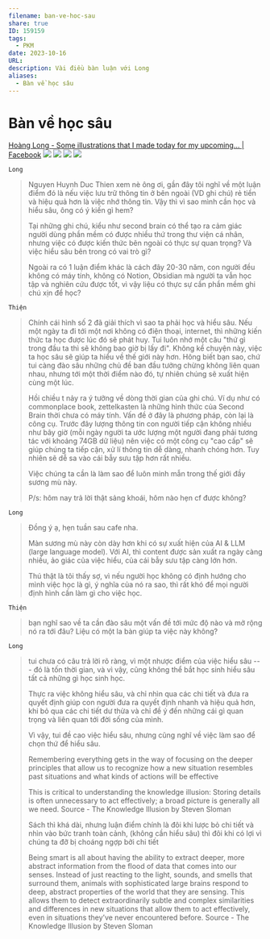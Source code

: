 ```yaml
---
filename: ban-ve-hoc-sau
share: true
ID: 159159
tags:
  - PKM
date: 2023-10-16
URL: 
description: Vài điều bàn luận với Long
aliases:
  - Bàn về học sâu
---
```


# Bàn về học sâu

[Hoàng Long - Some illustrations that I made today for my upcoming... | Facebook](https://www.facebook.com/longhoangbui2/posts/pfbid02pJA9xp3iYq96ArFGa7C9UVN1JfNCD8auoUSPsFusXzKULUuAa6NHF2qjJMa58Sd2l)
![](https://i.imgur.com/86fung3.jpg)
![](https://i.imgur.com/8DC7qMY.png)
![](https://i.imgur.com/AGAM1Nd.jpg)
![](https://i.imgur.com/Xi4M9A4.png)

`Long`

> Nguyen Huynh Duc Thien xem nè ông ơi, gần đây tôi nghĩ về một luận điểm đó là nếu việc lưu trữ thông tin ở bên ngoài (VD ghi chú) rẻ tiền và hiệu quả hơn là việc nhớ thông tin. Vậy thì vì sao mình cần học và hiểu sâu, ông có ý kiến gì hem? 
> 
> Tại những ghi chú, kiểu như second brain có thể tạo ra cảm giác người dùng phần mềm có được nhiều thứ trong thư viện cá nhân, nhưng việc có được kiến thức bên ngoài có thực sự quan trọng? Và việc hiểu sâu bên trong có vai trò gì? 
> 
> Ngoài ra có 1 luận điểm khác là cách đây 20-30 năm, con người đều không có máy tính, không có Notion, Obsidian mà người ta vẫn học tập và nghiên cứu được tốt, vì vậy liệu có thực sự cần phần mềm ghi chú xịn để học?

`Thiện`

> Chính cái hình số 2 đã giải thích vì sao ta phải học và hiểu sâu. Nếu một ngày ta đi tới một nơi không có điện thoại, internet, thì những kiến thức ta học được lúc đó sẽ phát huy. Tui luôn nhớ một câu "thứ gì trong đầu ta thì sẽ không bao giờ bị lấy đi". Không kể chuyện này, việc ta học sâu sẽ giúp ta hiểu về thế giới này hơn. Hông biết bạn sao, chứ tui càng đào sâu những chủ đề ban đầu tưởng chừng không liên quan nhau, nhưng tới một thời điểm nào đó, tự nhiên chúng sẽ xuất hiện cùng một lúc. 
> 
> Hồi chiều t nảy ra ý tưởng về dòng thời gian của ghi chú. Ví dụ như có commonplace book, zettelkasten là những hình thức của Second Brain thời chưa có máy tính. Vấn đề ở đây là phương pháp, còn lại là công cụ. Trước đây lượng thông tin con người tiếp cận không nhiều như bây giờ (mỗi ngày người ta ước lượng một người đang phải tương tác với khoảng 74GB dữ liệu) nên việc có một công cụ "cao cấp" sẽ giúp chúng ta tiếp cận, xử lí thông tin dễ dàng, nhanh chóng hơn. Tuy nhiên sẽ dễ sa vào cái bẫy sưu tập hơn rất nhiều.
> 
> Việc chúng ta cần là làm sao để luôn minh mẫn trong thế giới đầy sương mù này.
> 
> P/s: hôm nay trả lời thật sảng khoái, hôm nào hẹn cf được không?

`Long`

> Đồng ý ạ, hẹn tuần sau cafe nha.
> 
> Màn sương mù này còn dày hơn khi có sự xuất hiện của AI & LLM (large language model). Với AI, thì content được sản xuất ra ngày càng nhiều, ảo giác của việc hiểu, của cái bẫy sưu tập càng lớn hơn.
> 
> Thú thật là tôi thấy sợ, vì nếu người học không có định hướng cho mình việc học là gì, ý nghĩa của nó ra sao, thì rất khó để mọi người định hình cần làm gì cho việc học.

`Thiện`

> bạn nghĩ sao về ta cần đào sâu một vấn đề tới mức độ nào và mở rộng nó ra tới đâu? Liệu có một la bàn giúp ta việc này không?

`Long`

> tui chưa có câu trả lời rõ ràng, vì một nhược điểm của việc hiểu sâu --- đó là tốn thời gian, và vì vậy, cũng không thể bắt học sinh hiểu sâu tất cả những gì học sinh học.
> 
> Thực ra việc không hiểu sâu, và chỉ nhìn qua các chi tiết và đưa ra quyết định giúp con người đưa ra quyết định nhanh và hiệu quả hơn, khi bỏ qua các chi tiết dư thừa và chỉ đề ý đến những cái gì quan trọng và liên quan tới đời sống của mình.
> 
> Vì vậy, tui đề cao việc hiểu sâu, nhưng cũng nghĩ về việc làm sao để chọn thứ để hiểu sâu.
> 
> Remembering everything gets in the way of focusing on the deeper principles that allow us to recognize how a new situation resembles past situations and what kinds of actions will be effective
> 
> This is critical to understanding the knowledge illusion: Storing details is often unnecessary to act effectively; a broad picture is generally all we need.
> Source - The Knowledge Illusion by Steven Sloman
> 
> Sách thì khá dài, nhưng luận điểm chính là đôi khi lược bỏ chi tiết và nhìn vào bức tranh toàn cảnh, (không cần hiểu sâu) thì đôi khi có lợi vì chúng ta đỡ bị choáng ngợp bởi chi tiết
> 
> Being smart is all about having the ability to extract deeper, more abstract information from the flood of data that comes into our senses. Instead of just reacting to the light, sounds, and smells that surround them, animals with sophisticated large brains respond to deep, abstract properties of the world that they are sensing. This allows them to detect extraordinarily subtle and complex similarities and differences in new situations that allow them to act effectively, even in situations they’ve never encountered before.
> Source - The Knowledge Illusion by Steven Sloman